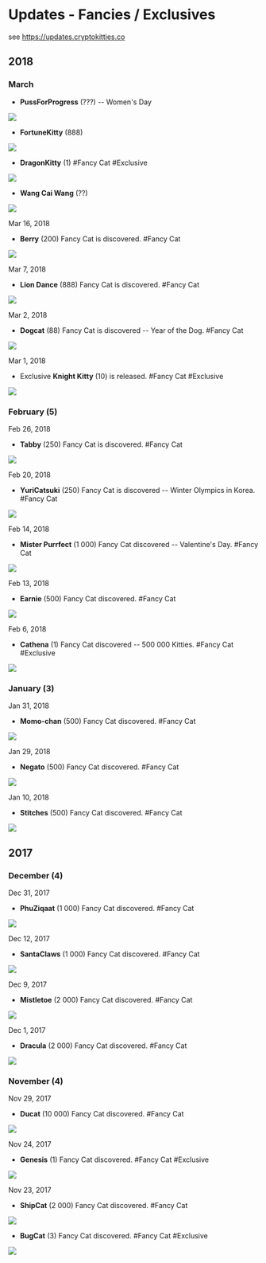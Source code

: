 # Updates - Fancies / Exclusives

see <https://updates.cryptokitties.co>

## 2018


### March


<!--  Mar ??, 2018 -->
- **PussForProgress** (???)  -- Women's Day

![](../i/fancy-pussforprogress.png)


<!--  Mar ??, 2018   use fortune cat ??-->
- **FortuneKitty** (888)

![](../i/fancy-fortunekitty.png)


<!--  Mar ??, 2018  ??-->
- **DragonKitty** (1)   #Fancy Cat #Exclusive

![](../i/fancy-dragonkitty.png)

<!--  Mar ??, 2018  ??-->
- **Wang Cai Wang** (??) 

![](../i/fancy-wangcaiwang.png)




Mar 16, 2018
- **Berry** (200) Fancy Cat is discovered. #Fancy Cat

![](../i/fancy-berry.png)


Mar 7, 2018
- **Lion Dance** (888) Fancy Cat is discovered. #Fancy Cat

![](../i/fancy-liondance.png)

Mar 2, 2018
- **Dogcat** (88) Fancy Cat is discovered -- Year of the Dog. #Fancy Cat

![](../i/fancy-wangxingye.png)

<!-- fix: rename to dogcat or DogCat !!! -->

Mar 1, 2018
- Exclusive **Knight Kitty** (10) is released. #Fancy Cat #Exclusive

![](../i/fancy-knightkitty.png)



### February (5)

Feb 26, 2018
- **Tabby** (250) Fancy Cat is discovered.  #Fancy Cat

![](../i/fancy-tabby.png)


Feb 20, 2018
- **YuriCatsuki** (250) Fancy Cat is discovered -- Winter Olympics in Korea.  #Fancy Cat

![](../i/fancy-yuricatsuki.png)


Feb 14, 2018
- **Mister Purrfect** (1 000) Fancy Cat discovered -- Valentine's Day.  #Fancy Cat

![](../i/fancy-misterpurrfect.png)


Feb 13, 2018
- **Earnie** (500) Fancy Cat discovered.  #Fancy Cat

![](../i/fancy-earnie.png)


Feb 6, 2018
- **Cathena** (1) Fancy Cat discovered -- 500 000 Kitties.  #Fancy Cat  #Exclusive

![](../i/fancy-cathena.png)



### January (3)

Jan 31, 2018
- **Momo-chan** (500) Fancy Cat discovered.   #Fancy Cat

![](../i/fancy-momochan.png)



Jan 29, 2018
- **Negato** (500) Fancy Cat discovered.  #Fancy Cat

![](../i/fancy-negato.png)


Jan 10, 2018
- **Stitches** (500) Fancy Cat discovered.  #Fancy Cat

![](../i/fancy-stitches.png)


## 2017

### December (4)

Dec 31, 2017
- **PhuZiqaat**  (1 000) Fancy Cat discovered. #Fancy Cat

![](../i/fancy-phuziqaat.png)


Dec 12, 2017
- **SantaClaws**  (1 000) Fancy Cat discovered.  #Fancy Cat

![](../i/fancy-santaclaws.png)


Dec 9, 2017
- **Mistletoe**  (2 000) Fancy Cat discovered.  #Fancy Cat

![](../i/fancy-mistletoe.png)


Dec 1, 2017
- **Dracula** (2 000) Fancy Cat discovered.  #Fancy Cat

![](../i/fancy-dracula.png)


### November (4)

Nov 29, 2017
- **Ducat** (10 000) Fancy Cat discovered. #Fancy Cat

![](../i/fancy-ducat.png)


Nov 24, 2017
- **Genesis** (1) Fancy Cat discovered.  #Fancy Cat #Exclusive

![](../i/fancy-genesis.png)


Nov 23, 2017
- **ShipCat** (2 000)  Fancy Cat discovered.  #Fancy Cat

![](../i/fancy-shipcat.png)


- **BugCat** (3)  Fancy Cat discovered.  #Fancy Cat #Exclusive

![](../i/fancy-bugcat.png)

